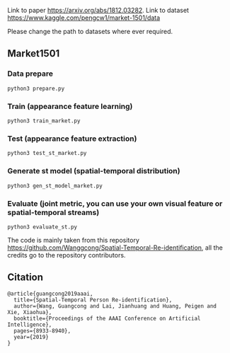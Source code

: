 Link to paper https://arxiv.org/abs/1812.03282.
Link to dataset https://www.kaggle.com/pengcw1/market-1501/data

Please change the path to datasets where ever required.

## Market1501
### Data prepare
``` 
python3 prepare.py 
```
### Train (appearance feature learning)
```
python3 train_market.py 
```

### Test (appearance feature extraction)
```
python3 test_st_market.py 
```
### Generate st model (spatial-temporal distribution)
```
python3 gen_st_model_market.py 
```
### Evaluate (joint metric, you can use your own visual feature or spatial-temporal streams)
```
python3 evaluate_st.py 
```

The code is mainly taken from this repository https://github.com/Wanggcong/Spatial-Temporal-Re-identification, all the credits go to the repository contributors.

## Citation
```
@article{guangcong2019aaai,
  title={Spatial-Temporal Person Re-identification},
  author={Wang, Guangcong and Lai, Jianhuang and Huang, Peigen and Xie, Xiaohua},
  booktitle={Proceedings of the AAAI Conference on Artificial Intelligence},
  pages={8933-8940},
  year={2019}
}
```